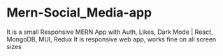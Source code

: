 # Mern-Social_Media-app
It is a small Responsive MERN App with Auth, Likes, Dark Mode | React, MongoDB, MUI, Redux
It is responsive web app, works fine on all screen sizes
